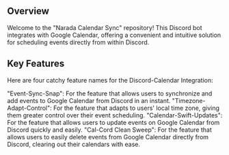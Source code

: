 ## Overview
Welcome to the "Narada Calendar Sync" repository! This Discord bot integrates with Google Calendar, offering a convenient and intuitive solution for scheduling events directly from within Discord.


## Key Features
Here are four catchy feature names for the Discord-Calendar Integration:

"Event-Sync-Snap": For the feature that allows users to synchronize and add events to Google Calendar from Discord in an instant.
"Timezone-Adapt-Control": For the feature that adapts to users' local time zone, giving them greater control over their event scheduling.
"Calendar-Swift-Updates": For the feature that allows users to update events on Google Calendar from Discord quickly and easily.
"Cal-Cord Clean Sweep": For the feature that allows users to easily delete events from Google Calendar directly from Discord, clearing out their calendars with ease.